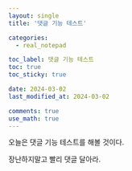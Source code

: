 ```yaml
---
layout: single
title: '댓글 기능 테스트'

categories:
  - real_notepad

toc_label: 댓글 기능 테스트
toc: true
toc_sticky: true

date: 2024-03-02
last_modified_at: 2024-03-02

comments: true
use_math: true
---
```


오늘은 댓글 기능 테스트를 해볼 것이다.  

장난하지말고 빨리 댓글 달아라.
